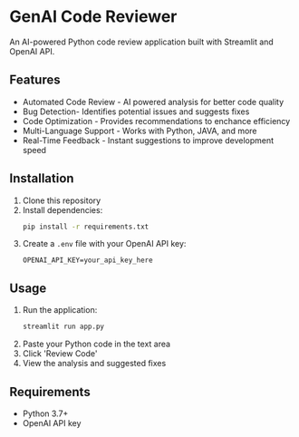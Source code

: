 # GenAI Code Reviewer

An AI-powered Python code review application built with Streamlit and OpenAI API.

## Features
* Automated Code Review - AI powered analysis for better code quality
* Bug Detection- Identifies potential issues and suggests fixes
* Code Optimization - Provides recommendations to enchance efficiency
* Multi-Language Support - Works with Python, JAVA, and more
* Real-Time Feedback - Instant suggestions to improve development speed

## Installation
1. Clone this repository
2. Install dependencies:
   ```bash
   pip install -r requirements.txt
   ```
3. Create a `.env` file with your OpenAI API key:
   ```
   OPENAI_API_KEY=your_api_key_here
   ```

## Usage
1. Run the application:
   ```bash
   streamlit run app.py
   ```
2. Paste your Python code in the text area
3. Click 'Review Code'
4. View the analysis and suggested fixes

## Requirements
- Python 3.7+
- OpenAI API key
